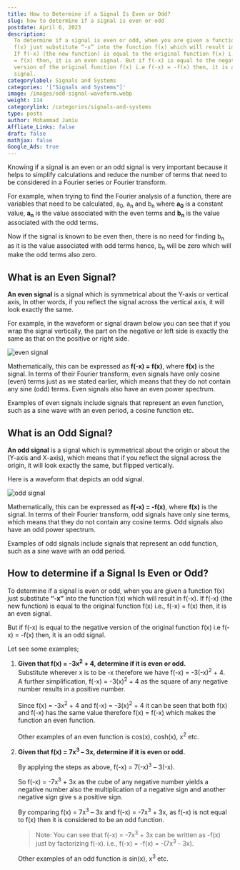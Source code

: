 ```yaml
---
title: How to Determine if a Signal Is Even or Odd?
slug: how to determine if a signal is even or odd
postdate: April 6, 2023
description:
  To determine if a signal is even or odd, when you are given a function
  f(x) just substitute “-x” into the function f(x) which will result in f(-x).
  If f(-x) (the new function) is equal to the original function f(x) i.e., f(-x)
  = f(x) then, it is an even signal. But if f(-x) is equal to the negative
  version of the original function f(x) i.e f(-x) = -f(x) then, it is an odd
  signal.
categorylabel: Signals and Systems
categories: '["Signals and Systems"]'
image: /images/odd-signal-waveform.webp
weight: 114
categorylink: /categories/signals-and-systems
type: posts
author: Mohammad Jamiu
Affliate_Links: false
draft: false
mathjax: false
Google_Ads: true
---
```


Knowing if a signal is an even or an odd signal is very important because it helps to simplify calculations and reduce the number of terms that need to be considered in a Fourier series or Fourier transform.

For example, when trying to find the Fourier analysis of a function, there are variables that need to be calculated, a<sub>0</sub>, a<sub>n</sub> and b<sub>n</sub> where **a<sub>0</sub>** is a constant value, **a<sub>n</sub>** is the value associated with the even terms and **b<sub>n</sub>** is the value associated with the odd terms.

Now if the signal is known to be even then, there is no need for finding b<sub>n</sub> as it is the value associated with odd terms hence, b<sub>n</sub> will be zero which will make the odd terms also zero.

## What is an Even Signal?

**An even signal** is a signal which is symmetrical about the Y-axis or vertical axis, In other words, if you reflect the signal across the vertical axis, it will look exactly the same.

For example, in the waveform or signal drawn below you can see that if you wrap the signal vertically, the part on the negative or left side is exactly the same as that on the positive or right side.

![even signal](/images/even-signal.webp "even signal")

Mathematically, this can be expressed as **f(-x) = f(x)**, where **f(x)** is the signal. In terms of their Fourier transform, even signals have only cosine (even) terms just as we stated earlier, which means that they do not contain any sine (odd) terms. Even signals also have an even power spectrum.

Examples of even signals include signals that represent an even function, such as a sine wave with an even period, a cosine function etc.

## What is an Odd Signal?

**An odd signal** is a signal which is symmetrical about the origin or about the (Y-axis and X-axis), which means that if you reflect the signal across the origin, it will look exactly the same, but flipped vertically.

Here is a waveform that depicts an odd signal.

![odd signal](/images/odd-signal-waveform.webp "odd signal")

Mathematically, this can be expressed as **f(-x) = -f(x)**, where **f(x)** is the signal. In terms of their Fourier transform, odd signals have only sine terms, which means that they do not contain any cosine terms. Odd signals also have an odd power spectrum.

Examples of odd signals include signals that represent an odd function, such as a sine wave with an odd period.

## How to determine if a Signal Is Even or Odd?

To determine if a signal is even or odd, when you are given a function f(x) just substitute **“-x”** into the function f(x) which will result in f(-x). If f(-x) (the new function) is equal to the original function f(x) i.e., f(-x) = f(x) then, it is an even signal.

But if f(-x) is equal to the negative version of the original function f(x) i.e f(-x) = -f(x) then, it is an odd signal.

Let see some examples;

1. **Given that f(x) = -3x<sup>2</sup> + 4, determine if it is even or odd.**
   \
   Substitute wherever x is to be -x therefore we have f(-x) = -3(-x)<sup>2</sup> + 4.\
   A further simplification, f(-x) = -3(x)<sup>2</sup> + 4 as the square of any negative number results in a positive number.\
   \
   Since f(x) = -3x<sup>2</sup> + 4 and f(-x) = -3(x)<sup>2</sup> + 4 it can be seen that both f(x) and f(-x) has the same value therefore f(x) = f(-x) which makes the function an even function.\
   \
   Other examples of an even function is cos(x), cosh(x), x<sup>2</sup> etc.
2. **Given that f(x) = 7x<sup>3</sup> – 3x, determine if it is even or odd.**

   By applying the steps as above, f(-x) = 7(-x)<sup>3</sup>⁣ – 3(-x).

   So f(-x) = -7x<sup>3</sup> + 3x as the cube of any negative number yields a negative number also the multiplication of a negative sign and another negative sign give s a positive sign.

   By comparing f(x) = 7x<sup>3</sup>⁣ – 3x and f(-x) = -7x<sup>3</sup> + 3x, as f(-x) is not equal to f(x) then it is considered to be an odd function.

   >Note:
   >You can see that f(-x) = -7x<sup>3</sup> + 3x can be written as -f(x) just by factorizing f(-x).
   >i.e., f(-x) = -f(x) = -(7x<sup>3</sup> - 3x).
   
   Other examples of an odd function is sin(x), x<sup>3</sup> etc.
